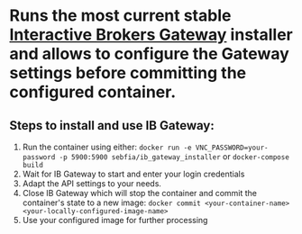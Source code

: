 # Runs the most current stable [Interactive Brokers Gateway](https://www.interactivebrokers.com/en/index.php?f=16457) installer and allows to configure the Gateway settings before committing the configured container.  
## Steps to install and use IB Gateway:
1. Run the container using either: `docker run -e VNC_PASSWORD=your-password -p 5900:5900 sebfia/ib_gateway_installer` or `docker-compose build`
2. Wait for IB Gateway to start and enter your login credentials
3. Adapt the API settings to your needs.
4. Close IB Gateway which will stop the container and commit the container's state to a new image: `docker commit <your-container-name> <your-locally-configured-image-name>`
5. Use your configured image for further processing